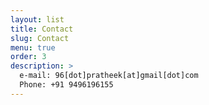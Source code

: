 ```yaml
---
layout: list
title: Contact
slug: Contact
menu: true
order: 3
description: >
  e-mail: 96[dot]pratheek[at]gmail[dot]com
  Phone: +91 9496196155 
---
```

